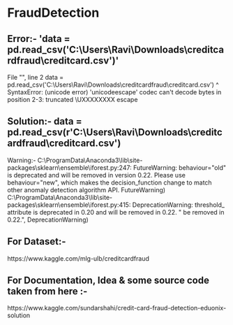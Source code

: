 # FraudDetection



<h2>
      Error:- 'data = pd.read_csv('C:\Users\Ravi\Downloads\creditcardfraud\creditcard.csv')'
</h2>
<p>
        File "", line 2 data = pd.read_csv('C:\Users\Ravi\Downloads\creditcardfraud\creditcard.csv') ^ SyntaxError: (unicode error) 'unicodeescape' codec can't decode bytes in position 2-3: truncated \UXXXXXXXX escape
</p>
<h2>
      Solution:- data = pd.read_csv(r'C:\Users\Ravi\Downloads\creditcardfraud\creditcard.csv')
</h2>
<p>
      Warning:- C:\ProgramData\Anaconda3\lib\site-packages\sklearn\ensemble\iforest.py:247: FutureWarning: behaviour="old" is deprecated and will be removed in version 0.22. Please use behaviour="new", which makes the decision_function change to match other anomaly detection algorithm API. FutureWarning) C:\ProgramData\Anaconda3\lib\site-packages\sklearn\ensemble\iforest.py:415: DeprecationWarning: threshold_ attribute is deprecated in 0.20 and will be removed in 0.22. " be removed in 0.22.", DeprecationWarning)
</p>
<h2>For Dataset:-</h2> https://www.kaggle.com/mlg-ulb/creditcardfraud

<h2>For Documentation, Idea & some source code taken from here :-</h2> https://www.kaggle.com/sundarshahi/credit-card-fraud-detection-eduonix-solution
